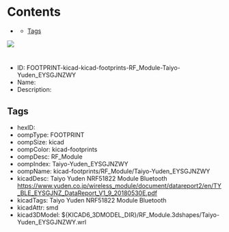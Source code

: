 



Contents
========

* [](#)
	* [Tags](#tags)
  
![][im]
# 

- ID: FOOTPRINT-kicad-kicad-footprints-RF_Module-Taiyo-Yuden_EYSGJNZWY
- Name: 
- Description: 

## Tags

- hexID: 
- oompType: FOOTPRINT
- oompSize: kicad
- oompColor: kicad-footprints
- oompDesc: RF_Module
- oompIndex: Taiyo-Yuden_EYSGJNZWY
- oompName: kicad-footprints/RF_Module/Taiyo-Yuden_EYSGJNZWY
- kicadDesc: Taiyo Yuden NRF51822 Module Bluetooth https://www.yuden.co.jp/wireless_module/document/datareport2/en/TY_BLE_EYSGJNZ_DataReport_V1_9_20180530E.pdf
- kicadTags: Taiyo Yuden NRF51822 Module Bluetooth
- kicadAttr: smd
- kicad3DModel: ${KICAD6_3DMODEL_DIR}/RF_Module.3dshapes/Taiyo-Yuden_EYSGJNZWY.wrl



[im]: image.png
